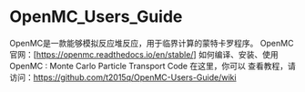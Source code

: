 # OpenMC_Users_Guide
OpenMC是一款能够模拟反应堆反应，用于临界计算的蒙特卡罗程序。
OpenMC官网：[https://openmc.readthedocs.io/en/stable/]
如何编译、安装、使用OpenMC : Monte  Carlo  Particle Transport Code 
在这里，你可以
查看教程，请访问：https://github.com/t2015q/OpenMC-Users-Guide/wiki 

